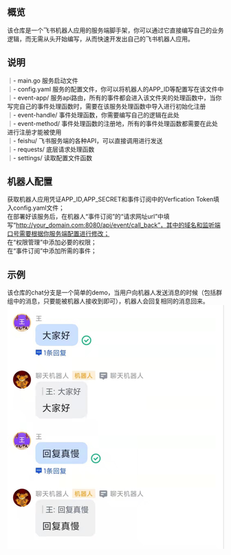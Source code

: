 ## 概览

该仓库是一个飞书机器人应用的服务端脚手架，你可以通过它直接编写自己的业务逻辑，而无需从头开始编写，从而快速开发出自己的飞书机器人应用。

## 说明

｜- main.go 服务启动文件<br>
｜- config.yaml 服务的配置文件，你可以将机器人的APP_ID等配置写在该文件中<br>
｜- event-app/ 服务api路由，所有的事件都会进入该文件夹的处理函数中，当你写完自己的事件处理函数时，需要在该服务处理函数中导入进行初始化注册<br>
｜- event-handle/ 事件处理函数，你需要编写自己的逻辑在此处<br>
｜- event-method/ 事件处理函数的注册地，所有的事件处理函数都需要在此处进行注册才能被使用<br>
｜- feishu/ 飞书服务端的各种API，可以直接调用进行发送<br>
｜- requests/ 底层请求处理函数<br>
｜- settings/ 读取配置文件函数<br>

## 机器人配置

获取机器人应用凭证APP_ID,APP_SECRET和事件订阅中的Verfication Token填入config.yaml文件；<br>
在部署好该服务后，在机器人“事件订阅”的“请求网址url”中填写“http://your_domain.com:8080/api/event/call_back”，其中的域名和监听端口号需要根据你服务端配置进行修改；<br>
在“权限管理”中添加必要的权限；<br>
在“事件订阅”中添加所需的事件；<br>

## 示例

该仓库的chat分支是一个简单的demo，当用户向机器人发送消息的时候（包括群组中的消息，只要能被机器人接收到即可），机器人会回复相同的消息回来。
![](chat_demo.jpg)

